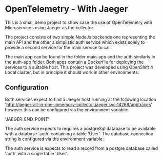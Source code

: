 # OpenTelemetry - With Jaeger

This is a small demo project to show case the use of OpenTelemetry with Microservices using Jaeger as the collector.

The project consists of two simple NodeJs backends one representing the main API and the other a simplistic auth service which exists solely to provide a second service for the main service to call.

The main app can be found in the folder main-app and the auth similarly in the auth-app folder. Both apps contain a Dockerfile for deploying the services to a suitable host. This project was developed using OpenShift 4 Local cluster, but in principle it should work in other environments.

## Configuration

Both services expect to find a Jaeger host running at the following location 'http://jaeger-all-in-one-inmemory-collector.jaeger.svc:14268/api/traces' however this can be configured via the environment variable:

'JAEGER_END_POINT'

The auth service expects to requires a postgreSql database to be available with a database 'auth' containing a table 'User'. The database connection string is configured via the environment variable:


The auth service is expects to read a record from a postgre database called 'auth' with a single table 'User'.

